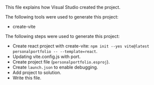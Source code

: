 This file explains how Visual Studio created the project.

The following tools were used to generate this project:
- create-vite

The following steps were used to generate this project:
- Create react project with create-vite: `npm init --yes vite@latest personalportfolio -- --template=react`.
- Updating vite.config.js with port.
- Create project file (`personalportfolio.esproj`).
- Create `launch.json` to enable debugging.
- Add project to solution.
- Write this file.
